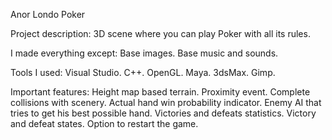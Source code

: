 Anor Londo Poker

Project description: 
3D scene where you can play Poker with all its rules.

I made everything except: 
Base images.
Base music and sounds.

Tools I used: 
Visual Studio.
C++.
OpenGL.
Maya.
3dsMax.
Gimp.

Important features: 
Height map based terrain.
Proximity event.
Complete collisions with scenery.
Actual hand win probability indicator.
Enemy AI that tries to get his best possible hand.
Victories and defeats statistics.
Victory and defeat states.
Option to restart the game.
